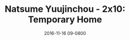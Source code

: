 ---
layout: entry.pug
title: "Natsume Yuujinchou - 2x10: Temporary Home"
date: 2016-11-16 09-0800
publishDate: 2017-11-30T00:00:00 -0800
broadcastDate: 2009-03-09 09-0800
categories: watchthroughs anime natsume-yuujinchou
draft: true
---